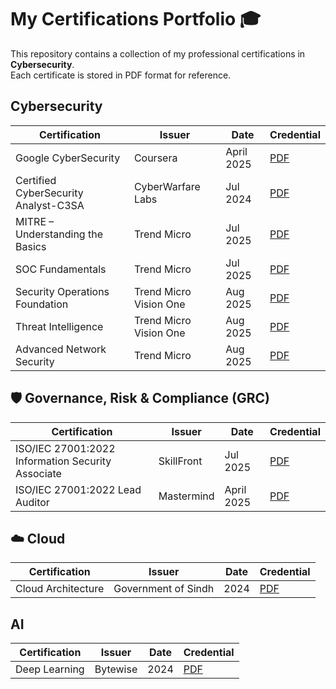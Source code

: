 # My Certifications Portfolio 🎓 

This repository contains a collection of my professional certifications in **Cybersecurity**.  
Each certificate is stored in PDF format for reference.  



## Cybersecurity

| Certification | Issuer | Date | Credential |
|---------------|--------|------|------------| 
| Google CyberSecurity | Coursera | April 2025 | [PDF](./CyberSecurity/Coursera_Google_Cybersecurity.pdf) |
| Certified CyberSecurity Analyst-C3SA  | CyberWarfare Labs| Jul 2024 | [PDF](./CyberSecurity/c3sa.pdf) |
| MITRE – Understanding the Basics | Trend Micro | Jul 2025 | [PDF](./CyberSecurity/mitre_understanding_basics_trendmicro.pdf) |
| SOC Fundamentals | Trend Micro | Jul 2025 | [PDF](./CyberSecurity/soc_fundamentals_trendmicro.pdf) |
| Security Operations Foundation | Trend Micro Vision One | Aug 2025 | [PDF](./CyberSecurity/trendvisionone_security_ops_foundation.pdf) |
| Threat Intelligence | Trend Micro Vision One | Aug 2025 | [PDF](./CyberSecurity/trendvisionone_threat_intelligence.pdf) |
| Advanced Network Security | Trend Micro | Aug 2025 | [PDF](./CyberSecurity/trendmicro_advanced_network_security.pdf) |

## 🛡 Governance, Risk & Compliance (GRC)
| Certification | Issuer | Date | Credential |
|---------------|--------|------|------------|
| ISO/IEC 27001:2022 Information Security Associate | SkillFront | Jul 2025 | [PDF](./GRC/iso_27001_2022_Information_Secuirty_Associate.pdf) |
| ISO/IEC 27001:2022 Lead Auditor | Mastermind | April 2025 | [PDF](./GRC/ISO_IEC_27001_2022_lead_auditor.pdf) |



## ☁️ Cloud
| Certification | Issuer | Date | Credential |
|---------------|--------|------|------------|
| Cloud Architecture | Government of Sindh | 2024 | [PDF](./Cloud/Cloud_Archietecture.pdf) |

## AI
| Certification | Issuer | Date | Credential |
|---------------|--------|------|------------|
| Deep Learning | Bytewise | 2024 | [PDF](./AI/Bytewise%20DeepLearning.pdf) |
